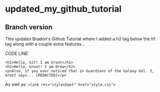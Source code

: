 # updated_my_github_tutorial
## Branch version

This updates Bradon's Github Tutorial where I added a h2 tag below the h1 tag along with a couple extra features...

CODE LINE:
```
<h1>Hello, Git! I am Groot</h1>
<h2>Hello, Groot! I am Drew</h2>
<p>Also, if you ever noticed that in Guardians of the Galaxy Vol. 3, Groot says... [REDACTED]</p>
```

As well as:
```<link rel="stylesheet" href="style.css">```
